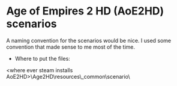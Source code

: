 # Age of Empires 2 HD (AoE2HD) scenarios
A naming convention for the scenarios would be nice. I used some convention that made sense to me most of the time. 


* Where to put the files:

\<where ever steam installs AoE2HD\>\\Age2HD\\resources\\_common\\scenario\\
